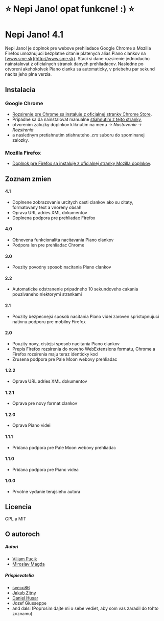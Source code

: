 :star: Nepi Jano! opat funkcne! :) :star:
======

Nepi Jano! 4.1
======

Nepi Jano! je doplnok pre webove prehliadace Google Chrome a Mozilla Firefox umoznujuci bezplatne citanie platenych alias Piano clankov na [www.sme.sk](http://www.sme.sk). Staci si dane rozsirenie jednoducho nainstalovat z oficialnych stranok danych prehliadacov. Nasledne po otvoreni akehokolvek Piano clanku sa automaticky, v priebehu par sekund nacita jeho plna verzia.

## Instalacia

### Google Chrome

* [Rozsirenie pre Chrome sa instaluje z oficialnej stranky Chrome Store](https://chrome.google.com/webstore/detail/nepi-jano/dmiebaglkdeebobffhbomapifjjjjakj).
* Pripadne sa da nainstalovat manualne [stiahnutim z tejto stranky](https://github.com/viliampucik/nepi-jano/raw/master/releases/nepi-jano-4.1.chrome.crx),
* otvorenim zalozky doplnkov kliknutim na menu *-> Nastavenia -> Rozsirenia*
* a naslednym pretiahnutim stiahnuteho *.crx* suboru do spominanej zalozky.

### Mozilla Firefox

* [Doplnok pre Firefox sa instaluje z oficialnej stranky Mozilla doplnkov](https://addons.mozilla.org/sk/firefox/addon/nepi-jano/).

## Zoznam zmien

#### 4.1

* Doplnene zobrazovanie urcitych casti clankov ako su citaty, formatovany text a vnoreny obsah
* Oprava URL adries XML dokumentov
* Doplnena podpora pre prehliadac Firefox

#### 4.0

* Obnovena funkcionalita nacitavania Piano clankov
* Podpora len pre prehliadac Chrome

#### 3.0

* Pouzity povodny sposob nacitania Piano clankov

#### 2.2

* Automaticke odstranenie pripadneho 10 sekundoveho cakania pouzivaneho niektorymi strankami

#### 2.1

* Pouzity bezpecnejsi sposob nacitania Piano videi zaroven spristupnujuci nativnu podporu pre mobilny Firefox

#### 2.0

* Pouzity novy, cistejsi sposob nacitania Piano clankov
* Prepis Firefox rozsirenia do noveho WebExtensions formatu, Chrome a Firefox rozsirenia maju teraz identicky kod
* Zrusena podpora pre Pale Moon webovy prehliadac

#### 1.2.2

* Oprava URL adries XML dokumentov

#### 1.2.1

* Oprava pre novy format clankov

#### 1.2.0

* Oprava Piano videi

#### 1.1.1

* Pridana podpora pre Pale Moon webovy prehliadac

#### 1.1.0

* Pridana podpora pre Piano videa

#### 1.0.0

* Prvotne vydanie terajsieho autora

## Licencia

GPL a MIT

## O autoroch

##### Autori
* [Viliam Pucik](https://github.com/viliampucik)
* [Miroslav Magda](http://ejci.net)

##### Prispievatelia
* [sveco86](https://github.com/sveco86)
* [Jakub Zitny](https://github.com/jakubzitny)
* [Daniel Husar](https://github.com/danielhusar)
* Jozef Giusseppe
* and dalsi (Poprosim dajte mi o sebe vediet, aby som vas zaradil do tohto zoznamu)
